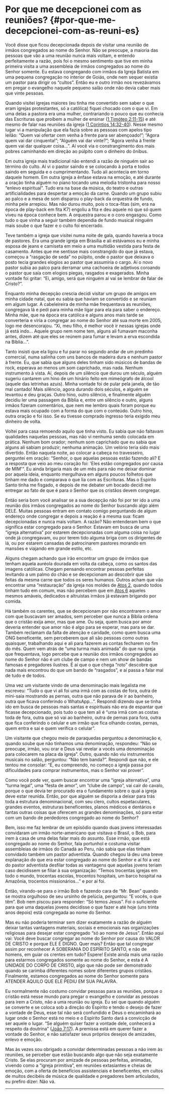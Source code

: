 # Por que me decepcionei com as reuniões? {#por-que-me-decepcionei-com-as-reuni-es}

Você disse que ficou decepcionada depois de visitar uma reunião de irmãos congregados ao nome do Senhor. Não se preocupe, a maioria das pessoas que vão a uma reunião nunca mais voltam, e entendo perfeitamente a razão, pois foi o mesmo sentimento que tive em minha primeira visita a uma assembleia de irmãos congregados ao nome do Senhor somente. Eu estava congregando com irmãos da Igreja Batista em uma pequena congregação no interior de Goiás, onde nem sequer existia um pastor para dirigir os “cultos”. Então eu e outro irmão nos revezávamos em pregar o evangelho naquele pequeno salão onde não devia caber mais que vinte pessoas.

Quando visitei igrejas maiores (eu tinha me convertido sem saber o que eram igrejas protestantes, só a católica) fiquei chocado com o que vi. Em uma delas a pastora era uma mulher, contrariando o pouco que eu conhecia das Escrituras que proíbem a mulher de ensinar ([1 Timóteo 2:11-15](http://bibliaonline.com.br/acf/1tm/2/11-15)) e até mesmo de falar nas reuniões da igreja ([1 Coríntios 14:32-40](http://bibliaonline.com.br/acf/1co/14/32-40)). Nesse mesmo lugar vi a manipulação que ela fazia sobre as pessoas com apelos tipo leilão: “Quem vai ofertar cem venha à frente para ser abençoado!”; “Agora quem vai dar cinquenta!”; “Alguém vai dar vinte?”; “Agora venha à frente quem vai dar qualquer coisa...”. Aí você via o constrangimento dos mais pobres caminhando em direção ao púlpito com o dinheiro do ônibus.

Em outra igreja mais tradicional não entendi a razão de ninguém sair ao término do culto. Aí vi o pastor saindo e se colocando à porta e todos saindo em seguida e o cumprimentando. Tudo ali acontecia em torno daquele homem. Em outra igreja a ênfase estava na emoção, e até durante a oração tinha alguém no piano tocando uma melodia tristonha para nosso “enlevo espiritual”. Tudo era na base da música, do teatro e outras artificialidades para despertar a emoção da carne. Quando um grupo subiu ao palco e a mesa de som disparou o play-back da orquestra de fundo, minha pele arrepiou. Mas não durou muito, pois o toca-fitas (sim, era na época de play-back em fita K7) engoliu a fita e deu aquele nó que só quem viveu na época conhece bem. A orquestra parou e o coro engasgou. Como tudo o que vinha a seguir também dependia de fundo musical ninguém mais soube o que fazer e o culto foi encerrado.

Teve também a igreja que visitei numa noite de gala, quando haveria a troca de pastores. Era uma grande igreja em Brasília e ali estávamos eu e minha esposa de jeans e camiseta em meio a uma multidão vestida para festa de casamento. Antes que me sentisse mais constrangido do que já estava, começou a “rasgação de seda” no púlpito, onde o pastor que deixava o posto tecia grandes elogios ao pastor que assumiria o cargo. Aí o novo pastor subia ao palco para derramar uma cachoeira de adjetivos coroando o pastor que saía com elogios piegas, rasgados e exagerados. Minha vontade foi gritar: “Ei, amigo, será que ninguém aí vai se lembrar de falar de Cristo?”.

Enquanto minha decepção crescia decidi visitar um grupo de amigos em minha cidade natal, que eu sabia que haviam se convertido e se reuniam em algum lugar. A cabeleireira de minha mãe frequentava as reuniões, congregava lá e pedi para minha mãe ligar para ela para saber o endereço. Minha mãe, que na época era católica e alguns anos mais tarde se converteria e viria a congregar ao nome do Senhor até sua morte em 2005, logo me desencorajou. “Xi, meu filho, é melhor você ir nessas igrejas onde já está indo... Aquele grupo nem nome tem, alguns ali fumavam maconha antes, dizem até que eles se reúnem para fumar e levam a erva escondida na Bíblia...”.

Tanto insisti que ela ligou e fui parar no segundo andar de um predinho comercial, numa salinha com uns bancos de madeira dura e nenhum pastor à frente. Eu, que sabia que alguns deles tinham sido músicos de bandas de rock, esperava ao menos um som caprichado, mas nada. Nenhum instrumento à vista. Aí, depois de um silêncio que durou um século, alguém sugeriu cantarem um hino de um hinário feito em mimeógrafo de álcool (aquele das letrinhas azuis). Minha vontade foi de pular pela janela, de tão mal cantado! Mais silêncio, agora durando dois séculos, e alguém se levantou e deu graças. Outro hino, outro silêncio, e finalmente alguém decidiu ler uma passagem da Bíblia e, entre um silêncio e outro, alguns irmãos fizeram comentários, que nem me lembro quais foram porque eu estava mais ocupado com a forma do que com o conteúdo. Outro hino, outra oração e foi isso. Se eu tivesse comprado ingresso teria exigido meu dinheiro de volta.

Voltei para casa remoendo aquilo que tinha visto. Eu sabia que não faltavam qualidades naquelas pessoas, mas não vi nenhuma sendo colocada em prática. Nenhum bom orador; nenhum som caprichado que eu sabia que alguns ali sabiam produzir; nenhuma animação. Um velório teria sido mais divertido. Então naquela noite, ao colocar a cabeça no travesseiro, perguntei em oração: “Senhor, o que aquelas pessoas estão fazendo ali? E a resposta que veio ao meu coração foi: &#039;Eles estão congregados por causa de MIM&#039;“. Eu ainda brigaria mais de um mês para não me deixar dominar por aquela ideia, enquanto mergulhava em alguns poucos folhetos que tinham me dado e comparava o que lia com as Escrituras. Mas o Espírito Santo tinha me fisgado, e depois de me debater um bocado decidi me entregar ao fato de que é para o Senhor que os cristãos devem congregar.

Então seria bom você analisar se a sua decepção não foi por ter ido a uma reunião dos irmãos congregados ao nome do Senhor buscando algo além DELE. Muitas pessoas entram em contato comigo perguntando de algum endereço onde congregar e depois a reação é a mesma sua: ficam decepcionadas e nunca mais voltam. A razão? Não entenderam bem o que significa estar congregado para o Senhor. Estavam em busca de uma “igreja alternativa” por estarem decepcionadas com alguma coisa no lugar onde já congregavam, ou por terem tido alguma briga com os dirigentes de lá, ou por estarem cansadas de patrocinarem pastores morando em mansões e viajando em grande estilo, etc.

Alguns chegam achando que irão encontrar um grupo de irmãos que tenham aquela auréola dourada em volta da cabeça, como os santos das imagens católicas. Chegam pensando encontrar pessoas perfeitas levitando a um palmo do chão e se decepcionam ao descobrir que são feitas da mesma carne que todos os seres humanos. Outros acham que vão encontrar uma “restauração” da igreja nos moldes de [Atos 2](http://bibliaonline.com.br/acf/atos/2), quando todos tinham tudo em comum, mas não percebem que em [Atos 6](http://bibliaonline.com.br/acf/atos/6) aqueles mesmos amáveis, dedicados e altruístas irmãos já estavam brigando por comida.

Há também os carentes, que se decepcionam por não encontrarem o amor com que buscavam ser amados, sem perceber que nunca a Bíblia ordena que o cristão exija amor, mas que ame. Ou seja, quem busca por amor deveria entender que amor não é algo para se esperar, mas para se dar. Também reclamam da falta de atenção e caridade, como quem busca uma ONG beneficente, sem perceberem que ali são pessoas como outras quaisquer, trabalhando aqui e ali para fazerem as contas fecharem no fim do mês. Quem vem atrás de “uma turma mais animada” do que na igreja que frequentava, logo percebe que a reunião dos irmãos congregados ao nome do Senhor não é um clube de campo e nem um show de bandas famosas e pregadores ilustres. É aí que o que chega “roto” descobre que nada mais encontrou do que um bando de “rasgados”, e aí passa a falar mal de tudo e de todos.

Uma vez um visitante vindo de uma denominação mais legalista me escreveu: “Tudo o que vi ali foi uma irmã com as costas de fora, outra de mini-saia mostrando as pernas, outra que não parava de ir ao banheiro, outra que ficava conferindo o WhatsApp...”. Respondi dizendo que se tinha ido em busca de pessoas mais santas e espirituais não era de espantar que ficasse decepcionado, pois tudo o que tem ali é “uma irmã com as costas toda de fora, outra que só vai ao banheiro, outra de pernas para fora, outra que fica conferindo o celular e um irmão que fica olhando costas, pernas, quem entra e sai e quem verifica o celular”.

Um visitante que chegou meio de paraquedas perguntou a denominação e, quando soube que não tínhamos uma denominação, respondeu: “Não se preocupe, irmão, vou orar e Deus vai revelar a vocês uma denominação para colocarem na placa da igreja”. Outro, quando não viu instrumentos musicais no salão, perguntou: “Não tem banda?”. Respondi que não, e ele tentou me consolar: “É, eu compreendo, no começo a igreja passa por dificuldades para comprar instrumentos, mas o Senhor vai prover”.

Como você pode ver, quem buscar encontrar uma “igreja alternativa”, uma “turma legal”, uma “festa de amor”, um “clube de campo”, vai cair do cavalo, porque o que devia ter procurado era o fundamento sobre o qual a igreja deve estar reunida. Então, por que alguém se disporia a deixar para trás toda a estrutura denominacional, com seu clero, cultos espetaculares, grandes eventos, estruturas beneficentes, planos médicos e dentários e tantas outras coisas que oferecem as grandes denominações, só para estar com um bando de perdedores congregado ao nome do Senhor?

Bem, isso me faz lembrar de um episódio quando duas jovens interessadas convidaram um irmão norte-americano que visitava o Brasil, o Bob, para irem à casa de uma delas falar mais do assunto. Esse irmão, que está congregado ao nome do Senhor, fala portunhol e costuma visitar assembleias de irmãos do Canadá ao Peru, não sabia que elas tinham convidado também um pastor adventista. Quando chegou lá deu uma breve explanação do que era estar congregado ao nome do Senhor e aí foi a vez do pastor adventista desfilar todas as vantagens que aquelas jovens teriam caso decidissem se filiar à sua organização: “Temos trocentas igrejas em todo o mundo, trocentas escolas, trocentos hospitais, um barco hospital na Amazônia, trocentos missionários...” e por aí foi.

Então, virando-se para o irmão Bob e fazendo cara de “Mr. Bean” quando se mostra orgulhoso de seu ursinho de pelúcia, perguntou: “E vocês, o que têm”. Bob nem piscou para responder: “Só temos Jesus”. Foi o suficiente para que uma daquelas jovens decidisse o que fazer e até hoje (uns trinta anos depois) está congregada ao nome do Senhor.

Mas eu não poderia terminar sem dizer exatamente a razão de alguém deixar tantas vantagens materiais, sociais e emocionais nas organizações religiosas para desejar estar congregado “só ao nome de Jesus”. Então aqui vai: Você deve buscar congregar ao nome do Senhor por causa do VALOR DE CRISTO e porque ELE É DIGNO. Quer mais? Então que tal congregar assim por reconhecer A SOBERANIA DO ESPÍRITO SANTO, e não de homens, em guiar os crentes em tudo? Espere! Existe ainda mais uma razão para estarmos congregados somente ao nome do Senhor, e esta é A UNIDADE DO CORPO DE CRISTO, algo que não pode ser demonstrado quando se carimba diferentes nomes sobre diferentes grupos cristãos. Finalmente, estamos congregados ao nome do Senhor somente para ATENDER ÀQUILO QUE ELE PEDIU EM SUA PALAVRA.

Eu normalmente não costumo convidar pessoas para as reuniões, porque o cristão está nesse mundo para pregar o evangelho e convidar as pessoas para irem a Cristo, não a uma reunião ou igreja. Eu sei que quando alguém se converte e se coloca sob a direção do Espírito e tendo o desejo de fazer a vontade de Deus, esse tal não será confundido e Deus o encaminhará ao lugar onde o Senhor está no meio e o Espírito Santo dará a convicção de ser aquele o lugar. “Se alguém quiser fazer a vontade dele, conhecerá a respeito da doutrina” ([João 7:17](http://bibliaonline.com.br/acf/jo/7/17)). A premissa está em querer fazer a vontade do Senhor, e não satisfazer seus próprios desejos de amizades, enlevo e emoção.

Mas às vezes sou obrigado a convidar determinadas pessoas a não irem às reuniões, se perceber que estão buscando algo que não seja exatamente Cristo. Se elas procuram por amizade de pessoas perfeitas, animadas, vivendo como a “igreja primitiva”, em reuniões extasiantes e cheias de emoção, com a oferta de benefícios assistenciais e beneficentes, em cultos de muitos decibéis de música de qualidade e pregadores bem articulados, eu prefiro dizer: Não vá.

*****